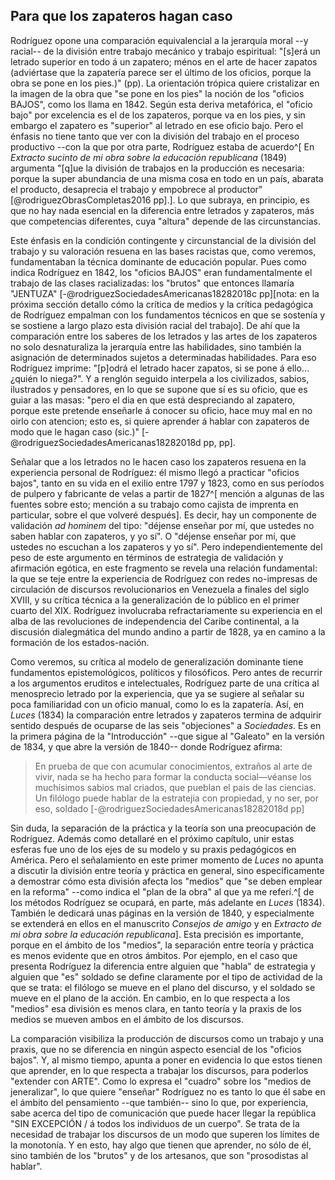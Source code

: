 ## Para que los zapateros hagan caso

Rodríguez opone una comparación equivalencial a la jerarquía moral --y racial-- de la división entre trabajo mecánico y trabajo espiritual: "[s]erá un letrado superior en todo á un zapatero; ménos en el arte de hacer zapatos (adviértase que la zapatería parece ser el último de los oficios, porque la obra se pone en los pies.)" (pp). La orientación trópica quiere cristalizar en la imagen de la obra que "se pone en los pies" la noción de los "oficios BAJOS", como los llama en 1842. Según esta deriva metafórica, el "oficio bajo" por excelencia es el de los zapateros, porque va en los pies, y sin embargo el zapatero es "superior" al letrado en ese oficio bajo. Pero el énfasis no tiene tanto que ver con la división del trabajo en el proceso productivo --con la que por otra parte, Rodríguez estaba de acuerdo^[ En *Extracto sucinto de mi obra sobre la educación republicana* (1849) argumenta "[q]ue la división de trabajos en la producción es necesaria: porque la super abundancia de una misma cosa en todo en un país, abarata el producto, desaprecia el trabajo y empobrece al productor" [@rodriguezObrasCompletas2016 pp].]. Lo que subraya, en principio, es que no hay nada esencial en la diferencia entre letrados y zapateros, más que competencias diferentes, cuya "altura" depende de las circunstancias. 

Este énfasis en la condición contingente y circunstancial de la división del trabajo y su valoración resuena en las bases racistas que, como veremos, fundamentaban la técnica dominante de educación popular. Pues como indica Rodríguez en 1842, los "oficios BAJOS" eran fundamentalmente el trabajo de las clases racializadas: los "brutos" que entonces llamaría "JENTUZA" [-@rodriguezSociedadesAmericanas18282018c pp][nota: en la próxima sección detallo cómo la crítica de medios y la crítica pedagógica de Rodríguez empalman con los fundamentos técnicos en que se sostenía y se sostiene a largo plazo esta división racial del trabajo]. De ahí que la comparación entre los saberes de los letrados y las artes de los zapateros no solo desnaturaliza la jerarquía entre las habilidades, sino también la asignación de determinados sujetos a determinadas habilidades. Para eso Rodríguez imprime: "[p]odrá el letrado hacer zapatos, si se pone á ello… ¿quién lo niega?". Y a renglón seguido interpela a los civilizados, sabios, ilustrados y pensadores, en lo que se supone que sí es su oficio, que es guiar a las masas: "pero el dia en que está despreciando al zapatero, porque este pretende enseñarle á conocer su oficio, hace muy mal en no oirlo con atencion; esto es, si quiere aprender á hablar con zapateros de modo que le hagan caso (sic.)" [-@rodriguezSociedadesAmericanas18282018d pp, pp]. 

Señalar que a los letrados no le hacen caso los zapateros resuena en la experiencia personal de Rodríguez: él mismo llegó a practicar "oficios bajos", tanto en su vida en el exilio entre 1797 y 1823, como en sus períodos de pulpero y fabricante de velas a partir de 1827^[ mención a algunas de las fuentes sobre esto; mención a su trabajo como cajista de imprenta en particular, sobre el que volveré después]. Es decir, hay un componente de validación *ad hominem* del tipo: "déjense enseñar por mí, que ustedes no saben hablar con zapateros, y yo sí". O "déjense enseñar por mí, que ustedes no escuchan a los zapateros y yo sí". Pero independientemente del peso de este argumento en términos de estrategia de validación y afirmación egótica, en este fragmento se revela una relación fundamental: la que se teje entre la experiencia de Rodríguez con redes no-impresas de circulación de discursos revolucionarios en Venezuela a finales del siglo XVIII, y su crítica técnica a la generalización de lo público en el primer cuarto del XIX. <!--explicación, detallando el rol de las zapaterías--> Rodríguez involucraba refractariamente su experiencia en el <!--outset--> alba de las revoluciones de independencia del Caribe continental, a la discusión dialegmática del mundo andino a partir de 1828, ya en camino a la formación de los estados-nación. 

Como veremos, su crítica al modelo de generalización dominante tiene fundamentos epistemológicos, políticos y filosóficos. Pero antes de recurrir a los argumentos eruditos e intelectuales, Rodríguez parte de una crítica al menosprecio letrado por la experiencia, que ya se sugiere al señalar su poca familiaridad con un oficio manual, como lo es la zapatería.  Así, en *Luces* (1834) la comparación entre letrados y zapateros termina de adquirir sentido después de ocuparse de las seis "objeciones" a *Sociedades*. Es en la primera página de la "Introducción" --que sigue al "Galeato" en la versión de 1834, y que abre la versión de 1840-- donde Rodríguez afirma:

>En prueba de que con acumular conocimientos, extraños al arte de vivir, nada se ha hecho para formar la conducta social—véanse los muchísimos sabios mal criados, que pueblan el pais de las ciencias. Un filólogo puede hablar de la estratejia con propiedad, y no ser, por eso, soldado [-@rodriguezSociedadesAmericanas18282018d pp]

Sin duda, la separación de la práctica y la teoría son una preocupación de Rodríguez. Además como detallaré en el próximo capítulo, unir estas esferas fue uno de los ejes de su modelo y su praxis pedagógicos en América. Pero el señalamiento en este primer momento de *Luces* no apunta a discutir la división entre teoría y práctica en general, sino específicamente a demostrar cómo esta división afecta los "medios" que "se deben emplear en la reforma" --como indica el "plan de la obra" al que ya me referí.^[ de los métodos Rodríguez se ocupará, en parte, más adelante en *Luces* (1834). También le dedicará unas páginas en la versión de 1840, y especialmente se extenderá en ellos en el manuscrito *Consejos de amigo* y en *Extracto de mi obra sobre la educación republicana*]. Esta precisión es importante, porque en el ámbito de los "medios", la separación entre teoría y práctica es menos evidente que en otros ámbitos. Por ejemplo, en el caso que presenta Rodríguez la diferencia entre alguien que "habla" de estrategia y alguien que "es" soldado se define claramente por el tipo de actividad de la que se trata: el filólogo se mueve en el plano del discurso, y el soldado se mueve en el plano de la acción. En cambio, en lo que respecta a los "medios" esa división es menos clara, en tanto teoría y la praxis de los medios se mueven ambos en el ámbito de los discursos. <!--¡Transición con lo de cajista de imprenta?-->

La comparación  visibiliza la producción de discursos como un trabajo y una praxis, que no se diferencia en ningún aspecto esencial de los "oficios bajos". Y, al mismo tiempo, apunta a poner en evidencia lo que estos tienen que aprender, en lo que respecta a trabajar<!--*craft*--> los discursos, para poderlos "extender con ARTE". Como lo expresa el "cuadro" sobre los "medios de jeneralizar", lo que quiere "enseñar" Rodríguez no es tanto lo que él sabe en el ámbito del pensamiento --que también-- sino lo que, por experiencia, sabe acerca del tipo de comunicación que puede hacer llegar la república "SIN EXCEPCIÓN  / á todos los individuos de un cuerpo". Se trata de la necesidad de trabajar los discursos de un modo que superen los límites de la monotonía. Y en esto, hay algo que tienen que aprender, no sólo de él, sino también de los "brutos" y de los artesanos, que son "prosodistas al hablar".